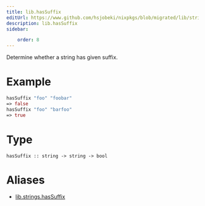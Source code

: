 ```yaml
---
title: lib.hasSuffix
editUrl: https://www.github.com/hsjobeki/nixpkgs/blob/migrated/lib/strings.nix#L406C5
description: lib.hasSuffix
sidebar:

    order: 8
---
```


Determine whether a string has given suffix.

# Example

```nix
hasSuffix "foo" "foobar"
=> false
hasSuffix "foo" "barfoo"
=> true
```

# Type

```
hasSuffix :: string -> string -> bool
```


# Aliases

- [lib.strings.hasSuffix](/nix-doc-comments/reference/lib/strings/lib-strings-hassuffix)


